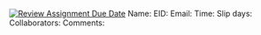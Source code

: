 [![Review Assignment Due Date](https://classroom.github.com/assets/deadline-readme-button-24ddc0f5d75046c5622901739e7c5dd533143b0c8e959d652212380cedb1ea36.svg)](https://classroom.github.com/a/nX2FRVY6)
Name:
EID:
Email:
Time:
Slip days:
Collaborators:
Comments:

